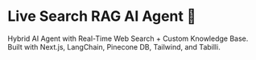 # Live Search RAG AI Agent 🚀

Hybrid AI Agent with Real-Time Web Search + Custom Knowledge Base.  
Built with Next.js, LangChain, Pinecone DB, Tailwind, and Tabilli.  

